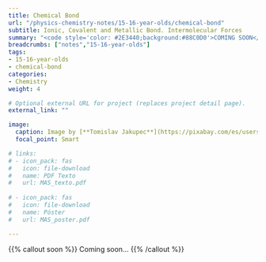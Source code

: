 ```yaml
---
title: Chemical Bond
url: "/physics-chemistry-notes/15-16-year-olds/chemical-bond"
subtitle: Ionic, Covalent and Metallic Bond. Intermolecular Forces
summary: "<code style='color: #2E3440;background:#88C0D0'>COMING SOON</code> <br> Ionic, Covalent and Metallic Bond. Intermolecular Forces."
breadcrumbs: ["notes","15-16-year-olds"]
tags:
- 15-16-year-olds
- chemical-bond
categories:
- Chemistry
weight: 4

# Optional external URL for project (replaces project detail page).
external_link: ""

image:
  caption: Image by [**Tomislav Jakupec**](https://pixabay.com/es/users/tommyvideo-3092371/) on [Pixabay](https://pixabay.com/es/)
  focal_point: Smart

# links:
# - icon_pack: fas
#   icon: file-download
#   name: PDF Texto
#   url: MAS_texto.pdf
  
# - icon_pack: fas
#   icon: file-download
#   name: Póster
#   url: MAS_poster.pdf

---
```


{{% callout soon %}}
Coming soon...
{{% /callout %}}
